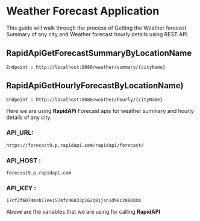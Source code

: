 # Weather Forecast Application

This guide will walk through the process of Getting the Weather forecast Summary of any city 
and Weather forecast hourly details using REST API

## RapidApiGetForecastSummaryByLocationName
    Endpoint : http://localhost:8080/weather/summary/{cityName}

## RapidApiGetHourlyForecastByLocationName)
    Endpoint : http://localhost:8080/weather/hourly/{cityName}

Here we are using **RapidAPi** Forecast apis for weather summary and hourly details of any city.

### API_URL:
    https://forecast9.p.rapidapi.com/rapidapi/forecast/

### API_HOST : 
    forecast9.p.rapidapi.com

### API_KEY : 
    17cf2f6074msh17ee1574fc46833p162b81jsn1d98c2080XXX    

Above are the variables that we are using for calling **RapidAPI**
